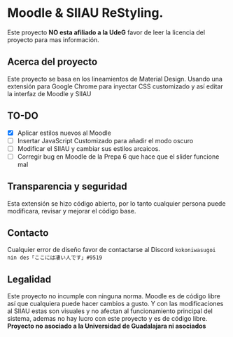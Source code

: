 # Moodle & SIIAU ReStyling.
Este proyecto **NO esta afiliado a la UdeG** favor de leer la licencia del proyecto para mas información.

## Acerca del proyecto
Este proyecto se basa en los lineamientos de Material Design. Usando una extensión para Google Chrome para inyectar CSS customizado y así editar la interfaz de Moodle y SIIAU

## TO-DO

 - [x] Aplicar estilos nuevos al Moodle
 - [ ] Insertar JavaScript Customizado para añadir el modo oscuro
 - [ ] Modificar el SIIAU y cambiar sus estilos arcaicos.
 - [ ] Corregir bug en Moodle de la Prepa 6 que hace que el slider funcione mal

## Transparencia y seguridad
Esta extensión se hizo código abierto, por lo tanto cualquier persona puede modificara, revisar y mejorar el código base.

## Contacto
Cualquier error de diseño favor de contactarse al Discord `kokoniwasugoi nin des「ここには凄い人です」#9519`

## Legalidad
Este proyecto no incumple con ninguna norma. Moodle es de código libre así que cualquiera puede hacer cambios a gusto. Y con las modificaciones al SIIAU estas son visuales y no afectan al funcionamiento principal del sistema, ademas no hay lucro con este proyecto y es de código libre.
**Proyecto no asociado a la Universidad de Guadalajara ni asociados**

